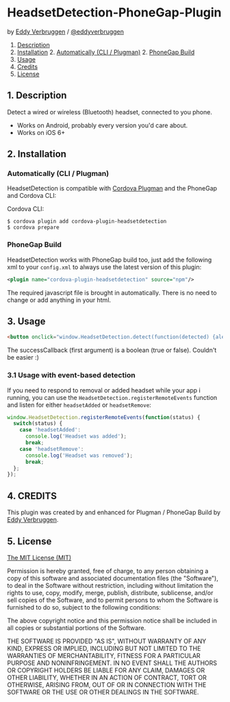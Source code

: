 # HeadsetDetection-PhoneGap-Plugin

by [Eddy Verbruggen](http://www.x-services.nl) / [@eddyverbruggen](http://www.twitter.com/eddyverbruggen)

1. [Description](https://github.com/EddyVerbruggen/HeadsetDetection-PhoneGap-Plugin#1-description)
2. [Installation](https://github.com/EddyVerbruggen/HeadsetDetection-PhoneGap-Plugin#2-installation)
	2. [Automatically (CLI / Plugman)](https://github.com/EddyVerbruggen/HeadsetDetection-PhoneGap-Plugin#automatically-cli--plugman)
	2. [PhoneGap Build](https://github.com/EddyVerbruggen/HeadsetDetection-PhoneGap-Plugin#phonegap-build)
3. [Usage](https://github.com/EddyVerbruggen/HeadsetDetection-PhoneGap-Plugin#3-usage)
4. [Credits](https://github.com/EddyVerbruggen/HeadsetDetection-PhoneGap-Plugin#4-credits)
5. [License](https://github.com/EddyVerbruggen/HeadsetDetection-PhoneGap-Plugin#5-license)

## 1. Description

Detect a wired or wireless (Bluetooth) headset, connected to you phone.

* Works on Android, probably every version you'd care about.
* Works on iOS 6+

## 2. Installation

### Automatically (CLI / Plugman)
HeadsetDetection is compatible with [Cordova Plugman](https://github.com/apache/cordova-plugman) and the PhoneGap and Cordova CLI:

Cordova CLI:

```
$ cordova plugin add cordova-plugin-headsetdetection
$ cordova prepare
```

### PhoneGap Build

HeadsetDetection works with PhoneGap build too, just add the following xml to your `config.xml` to always use the latest version of this plugin:

```xml
<plugin name="cordova-plugin-headsetdetection" source="npm"/>
```

The required javascript file is brought in automatically. There is no need to change or add anything in your html.

## 3. Usage
```html
<button onclick="window.HeadsetDetection.detect(function(detected) {alert(detected)})">headphone detected?</button>
```
The successCallback (first argument) is a boolean (true or false). Couldn't be easier :)

### 3.1 Usage with event-based detection

If you need to respond to removal or added headset while your app i running, you can use the `HeadsetDetection.registerRemoteEvents` function and listen for either `headsetAdded` or `headsetRemove`:

```js
window.HeadsetDetection.registerRemoteEvents(function(status) {
  switch(status) {
    case 'headsetAdded':
      console.log('Headset was added');
      break;
    case 'headsetRemove':
      console.log('Headset was removed');
      break;
  };
});
```

## 4. CREDITS ##

This plugin was created by and enhanced for Plugman / PhoneGap Build by [Eddy Verbruggen](http://www.x-services.nl).

## 5. License

[The MIT License (MIT)](http://www.opensource.org/licenses/mit-license.html)

Permission is hereby granted, free of charge, to any person obtaining a copy
of this software and associated documentation files (the "Software"), to deal
in the Software without restriction, including without limitation the rights
to use, copy, modify, merge, publish, distribute, sublicense, and/or sell
copies of the Software, and to permit persons to whom the Software is
furnished to do so, subject to the following conditions:

The above copyright notice and this permission notice shall be included in
all copies or substantial portions of the Software.

THE SOFTWARE IS PROVIDED "AS IS", WITHOUT WARRANTY OF ANY KIND, EXPRESS OR
IMPLIED, INCLUDING BUT NOT LIMITED TO THE WARRANTIES OF MERCHANTABILITY,
FITNESS FOR A PARTICULAR PURPOSE AND NONINFRINGEMENT. IN NO EVENT SHALL THE
AUTHORS OR COPYRIGHT HOLDERS BE LIABLE FOR ANY CLAIM, DAMAGES OR OTHER
LIABILITY, WHETHER IN AN ACTION OF CONTRACT, TORT OR OTHERWISE, ARISING FROM,
OUT OF OR IN CONNECTION WITH THE SOFTWARE OR THE USE OR OTHER DEALINGS IN
THE SOFTWARE.
